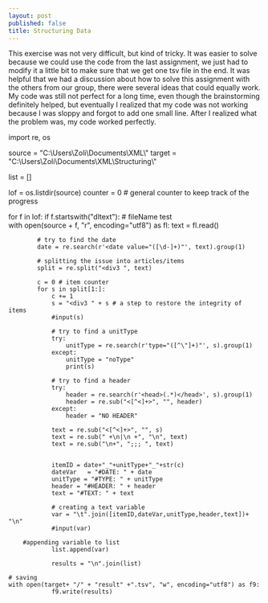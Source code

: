 ```yaml
---
layout: post
published: false
title: Structuring Data
---
```

This exercise was not very difficult, but kind of tricky. It was easier to solve because we could use the code from the last assignment, we just had to modify it a little bit to make sure that we get one tsv file in the end. It was helpful that we had a discussion about how to solve this assignment with the others from our group, there were several ideas that could equally work. My code was still not perfect for a long time, even though the brainstorming definitely helped, but eventually I realized that my code was not working because I was sloppy and forgot to add one small line. After I realized what the problem was, my code worked perfectly.

import re, os

source = "C:\\Users\\Zoli\\Documents\\XML\\"
target = "C:\\Users\\Zoli\\Documents\\XML\\Structuring\\"

list = []

lof = os.listdir(source)
counter = 0 # general counter to keep track of the progress

for f in lof:
    if f.startswith("dltext"): # fileName test        
        with open(source + f, "r", encoding="utf8") as fl:
            text = fl.read()

            # try to find the date
            date = re.search(r'<date value="([\d-]+)"', text).group(1)

            # splitting the issue into articles/items
            split = re.split("<div3 ", text)

            c = 0 # item counter
            for s in split[1:]:
                c += 1
                s = "<div3 " + s # a step to restore the integrity of items
                #input(s)

                # try to find a unitType
                try:
                    unitType = re.search(r'type="([^\"]+)"', s).group(1)
                except:
                    unitType = "noType"
                    print(s)

                # try to find a header
                try:
                    header = re.search(r'<head>(.*)</head>', s).group(1)
                    header = re.sub("<[^<]+>", "", header)
                except:
                    header = "NO HEADER"

                text = re.sub("<[^<]+>", "", s)
                text = re.sub(" +\n|\n +", "\n", text)
                text = re.sub("\n+", ";;; ", text)


                itemID = date+"_"+unitType+"_"+str(c)
                dateVar   = "#DATE: " + date
                unitType = "#TYPE: " + unitType
                header = "#HEADER: " + header
                text = "#TEXT: " + text

                # creating a text variable
                var = "\t".join([itemID,dateVar,unitType,header,text])+ "\n"
                #input(var)
                
		#appending variable to list
                list.append(var)

                results = "\n".join(list)

    # saving
    with open(target+ "/" + "result" +".tsv", "w", encoding="utf8") as f9:
                f9.write(results)
                            
